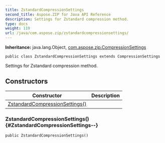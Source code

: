 ```yaml
---
title: ZstandardCompressionSettings
second_title: Aspose.ZIP for Java API Reference
description: Settings for Zstandard compression method.
type: docs
weight: 119
url: /java/com.aspose.zip/zstandardcompressionsettings/
---
```


**Inheritance:**
java.lang.Object, [com.aspose.zip.CompressionSettings](../../com.aspose.zip/compressionsettings)
```
public class ZstandardCompressionSettings extends CompressionSettings
```

Settings for Zstandard compression method.
## Constructors

| Constructor | Description |
| --- | --- |
| [ZstandardCompressionSettings()](#ZstandardCompressionSettings--) |  |
### ZstandardCompressionSettings() {#ZstandardCompressionSettings--}
```
public ZstandardCompressionSettings()
```



